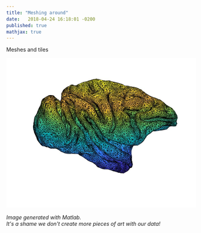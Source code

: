 ```yaml
---
title: "Meshing around"
date:   2018-04-24 16:18:01 -0200
published: true
mathjax: true
---
```


Meshes and tiles

![Image of a brain](/pdf/untitled_brain.jpg)



*Image generated with Matlab.* <br>
*It's a shame we don't create more pieces of art with our data!*

